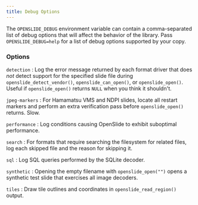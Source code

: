 ```yaml
---
title: Debug Options
---
```


The `OPENSLIDE_DEBUG` environment variable can contain a comma-separated
list of debug options that will affect the behavior of the library.  Pass
`OPENSLIDE_DEBUG=help` for a list of debug options supported by your copy.

### Options

`detection`
: Log the error message returned by each format driver that does *not*
  detect support for the specified slide file during
  `openslide_detect_vendor()`, `openslide_can_open()`, or
  `openslide_open()`.  Useful if `openslide_open()` returns `NULL` when you
  think it shouldn't.

`jpeg-markers`
: For Hamamatsu VMS and NDPI slides, locate all restart markers and perform
  an extra verification pass before `openslide_open()` returns.  Slow.

`performance`
: Log conditions causing OpenSlide to exhibit suboptimal performance.

`search`
: For formats that require searching the filesystem for related files,
  log each skipped file and the reason for skipping it.

`sql`
: Log SQL queries performed by the SQLite decoder.

`synthetic`
: Opening the empty filename with `openslide_open("")` opens a synthetic
  test slide that exercises all image decoders.

`tiles`
: Draw tile outlines and coordinates in `openslide_read_region()` output.
